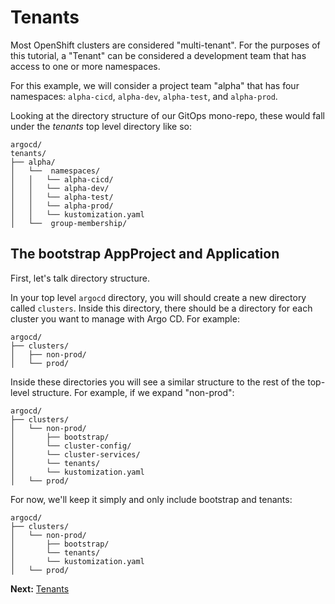 # Tenants

Most OpenShift clusters are considered "multi-tenant".  For the purposes of this tutorial, a "Tenant" can be considered a development team that has access to one or more namespaces.

For this example, we will consider a project team "alpha" that has four namespaces: `alpha-cicd`, `alpha-dev`, `alpha-test`, and `alpha-prod`.

Looking at the directory structure of our GitOps mono-repo, these would fall under the *tenants* top level directory like so:

```
argocd/
tenants/
├── alpha/
│   └──  namespaces/
│   │   └── alpha-cicd/
│   │   └── alpha-dev/
│   │   └── alpha-test/
│   │   └── alpha-prod/
│   │   └── kustomization.yaml
│   └──  group-membership/
```

## The bootstrap AppProject and Application

First, let's talk directory structure.

In your top level `argocd` directory, you will should create a new directory called `clusters`.  Inside this directory, there should be a directory for each cluster you want to manage with Argo CD.  For example:

```
argocd/
├── clusters/
│   ├── non-prod/
│   └── prod/
```

Inside these directories you will see a similar structure to the rest of the top-level structure.  For example, if we expand "non-prod":

```
argocd/
├── clusters/
│   └── non-prod/
│       ├── bootstrap/
│       └── cluster-config/
│       └── cluster-services/
│       └── tenants/
│       └── kustomization.yaml
│   └── prod/
```

For now, we'll keep it simply and only include bootstrap and tenants:

```
argocd/
├── clusters/
│   └── non-prod/
│       ├── bootstrap/
│       └── tenants/
│       └── kustomization.yaml
│   └── prod/
```




**Next:** [Tenants](05-tenants.md)